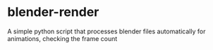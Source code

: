 # blender-render
A simple python script that processes blender files automatically for animations, checking the frame count
